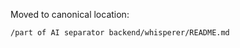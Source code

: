 <!-- Pointer for KARAOKE_FIX_COMPLETE.md -->

Moved to canonical location:

`/part of AI separator backend/whisperer/README.md`
